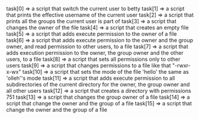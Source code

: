 task[0] => a script that switch the current user to betty
task[1] => a script that prints the effective username of the current user
task[2] => a script that prints all the groups the current user is part of
task[3] => a script that changes the owner of the file
task[4] => a script that creates an empty file
task[5] => a script that adds execute permission to the owner of a file
task[6] => a script that adds execute permission to the owner and the group owner, and read permission to other users, to a file
task[7] => a script that adds execution permission to the owner, the group owner and the other users, to a file
task[8] => a script that sets all permissions only to other users
task[9] => a script that changes permissions to a file like that "-rwxr-x-wx"
task[10] => a script that sets the mode of the file 'hello' the same as 'olleh''s mode
task[11] => a script that adds execute permission to all subdirectories of the current directory for the owner, the group owner and all other users
task[12] => a script that creates a directory with permissions 751
task[13] => a script that changes the group owner of a file
task[14] => a script that change the owner and the group of a file
task[15] => a script that change the owner and the group of a file

